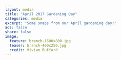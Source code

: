 ```yaml
---
layout: media
title: "April 2017 Gardening Day"
categories: media
excerpt: "Some snaps from our April gardening day!"
ads: false
share: false
image:
  feature: branch-1600x800.jpg
  teaser: branch-400x250.jpg
  credit: Vivian Buffard
---
```


